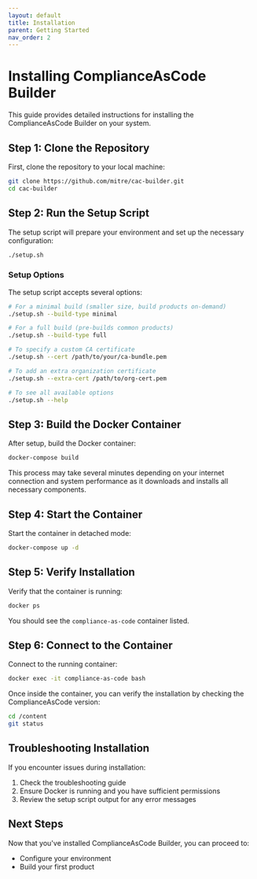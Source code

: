 ```yaml
---
layout: default
title: Installation
parent: Getting Started
nav_order: 2
---
```


# Installing ComplianceAsCode Builder

This guide provides detailed instructions for installing the ComplianceAsCode Builder on your system.

## Step 1: Clone the Repository

First, clone the repository to your local machine:

```bash
git clone https://github.com/mitre/cac-builder.git
cd cac-builder
```

## Step 2: Run the Setup Script

The setup script will prepare your environment and set up the necessary configuration:

```bash
./setup.sh
```

### Setup Options

The setup script accepts several options:

```bash
# For a minimal build (smaller size, build products on-demand)
./setup.sh --build-type minimal

# For a full build (pre-builds common products)
./setup.sh --build-type full

# To specify a custom CA certificate
./setup.sh --cert /path/to/your/ca-bundle.pem

# To add an extra organization certificate
./setup.sh --extra-cert /path/to/org-cert.pem

# To see all available options
./setup.sh --help
```

## Step 3: Build the Docker Container

After setup, build the Docker container:

```bash
docker-compose build
```

This process may take several minutes depending on your internet connection and system performance as it downloads and installs all necessary components.

## Step 4: Start the Container

Start the container in detached mode:

```bash
docker-compose up -d
```

## Step 5: Verify Installation

Verify that the container is running:

```bash
docker ps
```

You should see the `compliance-as-code` container listed.

## Step 6: Connect to the Container

Connect to the running container:

```bash
docker exec -it compliance-as-code bash
```

Once inside the container, you can verify the installation by checking the ComplianceAsCode version:

```bash
cd /content
git status
```

## Troubleshooting Installation

If you encounter issues during installation:

1. Check the troubleshooting guide
2. Ensure Docker is running and you have sufficient permissions
3. Review the setup script output for any error messages

## Next Steps

Now that you've installed ComplianceAsCode Builder, you can proceed to:

- Configure your environment
- Build your first product